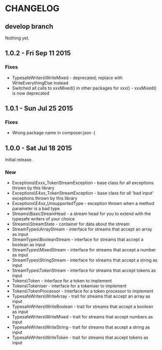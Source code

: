 # CHANGELOG

## develop branch

Nothing yet.

## 1.0.2 - Fri Sep 11 2015

### Fixes

* TypesafeWriters\WriteMixed - deprecated; replace with WriteEverythingElse instead
* Switched all calls to xxxMixed() in other packages for xxx() - xxxMixed() is now deprecated

## 1.0.1 - Sun Jul 25 2015

### Fixes

* Wrong package name in composer.json :(

## 1.0.0 - Sat Jul 18 2015

Initial release.

### New

* Exceptions\Exxx_TokenStreamException - base class for all exceptions thrown by this library
* Exceptions\E4xx_TokenStreamException - base class for all 'bad input' exceptions thrown by this library
* Exceptions\E4xx_UnsupportedType - exception thrown when a method parameter is a bad type
* Streams\BasicStreamHead - a stream head for you to extend with the typesafe writers of your choice
* Streams\StreamState - container for data about the stream
* StreamTypes\ArrayStream - interface for streams that accept an array as input
* StreamTypes\BooleanStream - interface for streams that accept a boolean as input
* StreamTypes\MixedStream - interface for streams that accept a number as input
* StreamTypes\StringStream - interface for streams that accept a string as input
* StreamTypes\TokenStream - interface for streams that accept tokens as input
* Tokens\Token - interface for a token to implement
* Tokens\Tokeniser - interface for a tokeniser to implement
* Tokens\TokenProcessor - interface for a token processor to implement
* TypesafeWriters\WriteArray - trait for streams that accept an array as input
* TypesafeWriters\WriteBoolean - trait for streams that accept a boolean as input
* TypesafeWriters\WriteMixed - trait for streams that accept numbers as input
* TypesafeWriters\WriteString - trait for streams that accept a string as input
* TypesafeWriters\WriteToken - trait for streams that accept tokens as input
